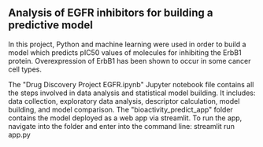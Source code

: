 ## Analysis of EGFR inhibitors for building a predictive model

In this project, Python and machine learning were used in order to build a model which predicts pIC50 values of molecules for inhibiting the ErbB1 protein. Overexpression of ErbB1 has been shown to occur in some cancer cell types.

The "Drug Discovery Project EGFR.ipynb" Jupyter notebook file contains all the steps involved in data analysis and statistical model building. It includes: data collection, exploratory data analysis, descriptor calculation, model building, and model comparison.
The "bioactivity_predict_app" folder contains the model deployed as a web app via streamlit. To run the app, navigate into the folder and enter into the command line: streamlit run app.py
